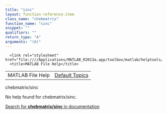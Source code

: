 ```yaml
---
title: "sinc"
layout: function-reference-item
class_name: "chebmatrix"
function_name: "sinc"
snippet: ""
qualifiers: ""
return_type: "A"
arguments: "(A)"
---
```


<html>
   <head>
      <meta http-equiv="Content-Type" content="text/html; charset=utf-8">
   
      <link rel="stylesheet" href="file:////Applications/MATLAB_R2013a.app/toolbox/matlab/helptools/private/helpwin.css">
      <title>MATLAB File Help</title>
   </head>
   <body>
      <!--Single-page help-->
      <table border="0" cellspacing="0" width="100%">
         <tr class="subheader">
            <td class="headertitle">MATLAB File Help</td>
            <td class="subheader-right"><a href="matlab:helpwin">Default Topics</a></td>
         </tr>
      </table>
      <div class="title">chebmatrix/sinc</div>
      <!--No help found-->
      <p>No help found for <span class="helptopic">chebmatrix/sinc</span>.
      </p>
      <p><a href="matlab:docsearch('chebmatrix/sinc')">
            Search for <b>chebmatrix/sinc</b> in documentation
            </a></p>
   </body>
</html>
